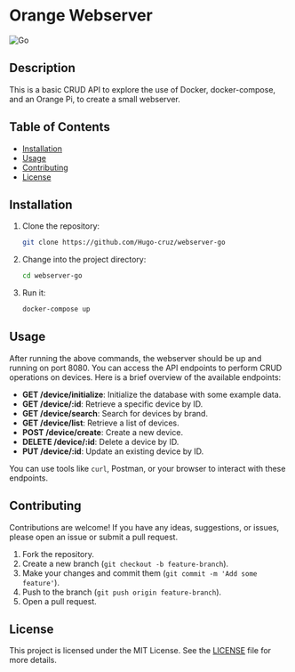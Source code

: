 # Orange Webserver
![Go](https://img.shields.io/badge/go-%2300ADD8.svg?style=for-the-badge&logo=go&logoColor=white)


## Description

This is a basic CRUD API to explore the use of Docker, docker-compose, and an Orange Pi, to create a small webserver.

## Table of Contents

- [Installation](#installation)
- [Usage](#usage)
- [Contributing](#contributing)
- [License](#license)

## Installation

1. Clone the repository:

    ```bash
    git clone https://github.com/Hugo-cruz/webserver-go
    ```

2. Change into the project directory:

    ```bash
    cd webserver-go
    ```

3. Run it:

    ```bash
    docker-compose up
    ```

## Usage

After running the above commands, the webserver should be up and running on port 8080. You can access the API endpoints to perform CRUD operations on devices. Here is a brief overview of the available endpoints:

- **GET /device/initialize**: Initialize the database with some example data.
- **GET /device/:id**: Retrieve a specific device by ID.
- **GET /device/search**: Search for devices by brand.
- **GET /device/list**: Retrieve a list of devices.
- **POST /device/create**: Create a new device.
- **DELETE /device/:id**: Delete a device by ID.
- **PUT /device/:id**: Update an existing device by ID.

You can use tools like `curl`, Postman, or your browser to interact with these endpoints.

## Contributing

Contributions are welcome! If you have any ideas, suggestions, or issues, please open an issue or submit a pull request.

1. Fork the repository.
2. Create a new branch (`git checkout -b feature-branch`).
3. Make your changes and commit them (`git commit -m 'Add some feature'`).
4. Push to the branch (`git push origin feature-branch`).
5. Open a pull request.

## License

This project is licensed under the MIT License. See the [LICENSE](LICENSE) file for more details.
